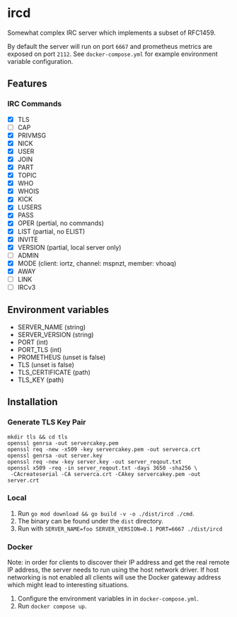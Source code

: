 # ircd

Somewhat complex IRC server which implements a subset of RFC1459.

By default the server will run on port `6667` and prometheus metrics are exposed on port `2112`. See `docker-compose.yml` for example environment variable configuration.

## Features

### IRC Commands

- [X] TLS
- [ ] CAP
- [x] PRIVMSG
- [x] NICK
- [x] USER
- [x] JOIN
- [x] PART
- [x] TOPIC
- [x] WHO
- [x] WHOIS
- [x] KICK 
- [X] LUSERS
- [X] PASS
- [X] OPER (pertial, no commands)
- [X] LIST (partial, no ELIST)
- [X] INVITE
- [X] VERSION (partial, local server only)
- [ ] ADMIN
- [X] MODE (client: iortz, channel: mspnzt, member: vhoaq)
- [X] AWAY
- [ ] LINK
- [ ] IRCv3

## Environment variables

- SERVER_NAME (string)
- SERVER_VERSION (string)
- PORT (int)
- PORT_TLS (int)
- PROMETHEUS (unset is false)
- TLS (unset is false)
- TLS_CERTIFICATE (path)
- TLS_KEY (path)

## Installation

### Generate TLS Key Pair

```
mkdir tls && cd tls
openssl genrsa -out servercakey.pem
openssl req -new -x509 -key servercakey.pem -out serverca.crt
openssl genrsa -out server.key
openssl req -new -key server.key -out server_reqout.txt
openssl x509 -req -in server_reqout.txt -days 3650 -sha256 \
 -CAcreateserial -CA serverca.crt -CAkey servercakey.pem -out server.crt
```

### Local

1. Run `go mod download && go build -v -o ./dist/ircd ./cmd`.
2. The binary can be found under the `dist` directory.
3. Run with `SERVER_NAME=foo SERVER_VERSION=0.1 PORT=6667 ./dist/ircd`

### Docker

Note: in order for clients to discover their IP address and get the real remote IP address, the server needs to run using the host network driver.
If host networking is not enabled all clients will use the Docker gateway address which might lead to interesting situations. 

1. Configure the environment variables in in `docker-compose.yml`.
2. Run `docker compose up`.